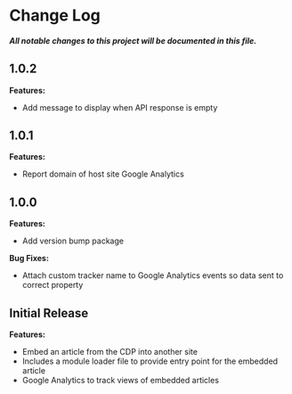 # Change Log
##### All notable changes to this project will be documented in this file.

## 1.0.2

**Features:**
- Add message to display when API response is empty

## 1.0.1

**Features:**
- Report domain of host site Google Analytics

## 1.0.0

**Features:**
- Add version bump package

**Bug Fixes:**
- Attach custom tracker name to Google Analytics events so data sent to correct property

## Initial Release

**Features:**

- Embed an article from the CDP into another site
- Includes a module loader file to provide entry point for the embedded article
- Google Analytics to track views of embedded articles
